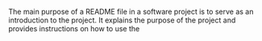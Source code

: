 The main purpose of a README file in a software project is to serve as an introduction to the project. It explains the purpose of the project and provides instructions on how to use the

